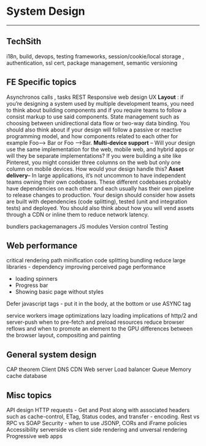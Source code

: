 # System Design
-----

TechSith
---------
 i18n,
   build,
    devops,
     testing frameworks,
      session/cookie/local storage ,
         authentication,
            ssl cert,
              package management,
               semantic versioning

FE Specific topics
--------
Asynchronos calls , tasks
REST
Responsive web design
UX 
**Layout** : if you’re designing a system used by multiple development teams, you need to think about building components and if you require teams to follow a consist markup to use said components. 
State management such as choosing between unidirectional data flow or two-way data binding. You should also think about if your design will follow a passive or reactive programming model, and how components related to each other for example Foo–> Bar or Foo –>Bar.
**Multi-device support** – Will your design use the same implementation for the web, mobile web, and hybrid apps or will they be separate implementations? If you were building a site like Pinterest, you might consider three columns on the web but only one column on mobile devices. How would your design handle this?
**Asset delivery**– In large applications, it’s not uncommon to have independent teams owning their own codebases. These different codebases probably have dependencies on each other and each usually has their own pipeline to release changes to production. Your design should consider how assets are built with dependencies (code splitting), tested (unit and integration tests) and deployed. You should also think about how you will vend assets through a CDN or inline them to reduce network latency.

bundlers 
packagemanagers
JS modules
Version control
Testing

Web performance 
-------------
critical rendering path
minification
code splitting
bundling 
reduce large libraries - dependency 
improving perceived page performance
 - loading spinners
 - Progress bar
 - Showing basic page without styles

Defer javascript tags - put it in the body, at the bottom or use ASYNC tag

service workers
image optimizations
lazy loading 
implications of http/2 and server-push
when to pre-fetch and preload resources
reduce browser reflows and when to promote an element to the GPU
differences between the browser layout, compositing and painting

General system design
---------
CAP theorem
Client
DNS
CDN
Web server
Load balancer
Queue
Memory cache
database 


Misc topics 
-------
API design
HTTP requests - Get and Post along with associated headers such as cache-control, ETag, Status codes, and transfer - encoding.
Rest vs RPC vs SOAP
Security - when to use JSONP, CORs and iFrame policies 
Accessibility
serverside vs client side rendering and unversal rendering
Progressive web apps
